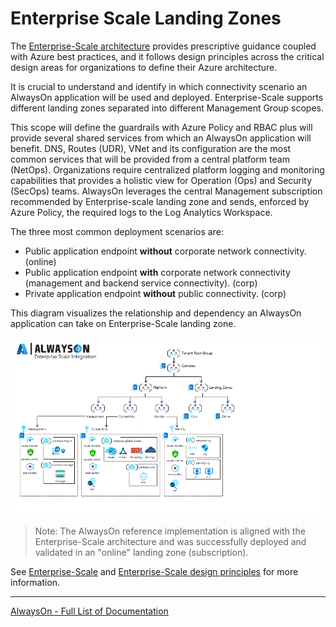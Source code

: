 # Enterprise Scale Landing Zones

The [Enterprise-Scale architecture](https://github.com/azure/enterprise-scale) provides prescriptive guidance coupled with Azure best practices, and it follows design principles across the critical design areas for organizations to define their Azure architecture.

It is crucial to understand and identify in which connectivity scenario an AlwaysOn application will be used and deployed. Enterprise-Scale supports different landing zones separated into different Management Group scopes.

This scope will define the guardrails with Azure Policy and RBAC plus will provide several shared services from which an AlwaysOn application will benefit. DNS, Routes (UDR), VNet and its configuration are the most common services that will be provided from a central platform team (NetOps).
Organizations require centralized platform logging and monitoring capabilities that provides a holistic view for Operation (Ops) and Security (SecOps) teams. AlwaysOn leverages the central Management subscription recommended by Enterprise-scale landing zone and sends, enforced by Azure Policy, the required logs to the Log Analytics Workspace.

The three most common deployment scenarios are:
- Public application endpoint **without** corporate network connectivity. (online)
- Public application endpoint **with** corporate network connectivity (management and backend service connectivity). (corp)
- Private application endpoint **without** public connectivity. (corp)

This diagram visualizes the relationship and dependency an AlwaysOn application can take on Enterprise-Scale landing zone.

![AlwaysOn - ESLZ dependency](/docs/media/AlwaysOn-ESLZ.gif "ESLZ dependency")

> Note: The AlwaysOn reference implementation is aligned with the Enterprise-Scale architecture and was successfully deployed and validated in an "online" landing zone (subscription).

See [Enterprise-Scale](https://github.com/Azure/Enterprise-Scale/) and [Enterprise-Scale design principles](https://github.com/Azure/Enterprise-Scale/wiki/How-Enterprise-Scale-Works#enterprise-scale-design-principles) for more information.



---
[AlwaysOn - Full List of Documentation](/docs/README.md)
